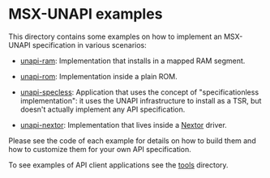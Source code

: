 # MSX-UNAPI examples

This directory contains some examples on how to implement an MSX-UNAPI specification in various scenarios:

* [unapi-ram](unapi-ram.asm): Implementation that installs in a mapped RAM segment.

* [unapi-rom](unapi-rom.asm): Implementation inside a plain ROM.

* [unapi-specless](unapi-specless.asm): Application that uses the concept of "specificationless implementation": it uses the UNAPI infrastructure to install as a TSR, but doesn't actually implement any API specification.

* [unapi-nextor](unapi-nextor.asm): Implementation that lives inside a [Nextor](https://github.com/Konamiman/Nextor) driver.

Please see the code of each example for details on how to build them and how to customize them for your own API specification.

To see examples of API client applications see the [tools](../tools) directory.
